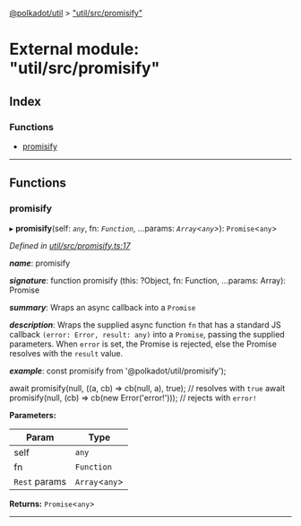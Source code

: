 [@polkadot/util](../README.md) > ["util/src/promisify"](../modules/_util_src_promisify_.md)

# External module: "util/src/promisify"

## Index

### Functions

* [promisify](_util_src_promisify_.md#promisify)

---

## Functions

<a id="promisify"></a>

###  promisify

▸ **promisify**(self: *`any`*, fn: *`Function`*, ...params: *`Array`<`any`>*): `Promise`<`any`>

*Defined in [util/src/promisify.ts:17](https://github.com/polkadot-js/util/blob/7550b44/packages/util/src/promisify.ts#L17)*

*__name__*: promisify

*__signature__*: function promisify (this: ?Object, fn: Function, ...params: Array): Promise

*__summary__*: Wraps an async callback into a `Promise`

*__description__*: Wraps the supplied async function `fn` that has a standard JS callback `(error: Error, result: any)` into a `Promise`, passing the supplied parameters. When `error` is set, the Promise is rejected, else the Promise resolves with the `result` value.

*__example__*: const promisify from '@polkadot/util/promisify');

await promisify(null, ((a, cb) => cb(null, a), true); // resolves with `true` await promisify(null, (cb) => cb(new Error('error!'))); // rejects with `error!`

**Parameters:**

| Param | Type |
| ------ | ------ |
| self | `any` |
| fn | `Function` |
| `Rest` params | `Array`<`any`> |

**Returns:** `Promise`<`any`>

___

